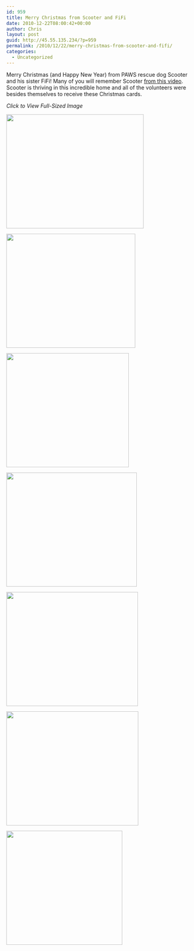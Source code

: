 ```yaml
---
id: 959
title: Merry Christmas from Scooter and FiFi
date: 2010-12-22T08:00:42+00:00
author: Chris
layout: post
guid: http://45.55.135.234/?p=959
permalink: /2010/12/22/merry-christmas-from-scooter-and-fifi/
categories:
  - Uncategorized
---
```

Merry Christmas (and Happy New Year) from PAWS rescue dog Scooter and his sister FiFi! Many of you will remember Scooter [from this video](http://www.onetruemedia.com/otm_site/view_shared?p=9f12eb88963b88599db894&skin_id=701). Scooter is thriving in this incredible home and all of the volunteers were besides themselves to receive these Christmas cards.

_Click to View Full-Sized Image_

[<img class="alignleft size-medium wp-image-960" title="A - 100_1248" src="https://pawsnewengland.com/wp-content/uploads/2010/12/A-100_1248-361x300.jpg" alt="" width="361" height="300" />](https://pawsnewengland.com/wp-content/uploads/2010/12/A-100_1248.jpg)

[<img class="alignleft size-medium wp-image-961" title="B - 100_1265" src="https://pawsnewengland.com/wp-content/uploads/2010/12/B-100_1265-339x300.jpg" alt="" width="339" height="300" />](https://pawsnewengland.com/wp-content/uploads/2010/12/B-100_1265.jpg)

[<img class="alignleft size-medium wp-image-962" title="C - 100_1272" src="https://pawsnewengland.com/wp-content/uploads/2010/12/C-100_1272-322x300.jpg" alt="" width="322" height="300" />](https://pawsnewengland.com/wp-content/uploads/2010/12/C-100_1272.jpg)

[<img class="alignleft size-medium wp-image-963" title="D -  100_1291" src="https://pawsnewengland.com/wp-content/uploads/2010/12/D-100_1291-343x300.jpg" alt="" width="343" height="300" />](https://pawsnewengland.com/wp-content/uploads/2010/12/D-100_1291.jpg)

[<img class="alignleft size-medium wp-image-964" title="E - 100_1281" src="https://pawsnewengland.com/wp-content/uploads/2010/12/E-100_1281-346x300.jpg" alt="" width="346" height="300" />](https://pawsnewengland.com/wp-content/uploads/2010/12/E-100_1281.jpg)

[<img class="alignleft size-medium wp-image-965" title="F - 100_1239" src="https://pawsnewengland.com/wp-content/uploads/2010/12/F-100_1239-347x300.jpg" alt="" width="347" height="300" />](https://pawsnewengland.com/wp-content/uploads/2010/12/F-100_1239.jpg)

[<img class="alignleft size-medium wp-image-966" title="G - 100_1277" src="https://pawsnewengland.com/wp-content/uploads/2010/12/G-100_1277-305x300.jpg" alt="" width="305" height="300" />](https://pawsnewengland.com/wp-content/uploads/2010/12/G-100_1277.jpg)

<div class="clear">
</div>